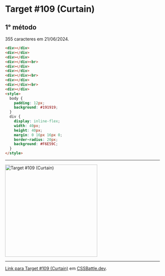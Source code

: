 # Target #109 (Curtain)

## 1° método

355 caracteres em 21/06/2024.

```HTML
<div></div>
<div></div>
<div></div>
<div></div><br>
<div></div>
<div></div>
<div></div><br>
<div></div>
<div></div><br>
<div></div>
<style>
  body {
    padding: 12px;
    background: #191919;
  }
  div {
    display: inline-flex;
    width: 40px;
    height: 40px;
    margin: 0 16px 16px 0;
    border-radius: 20px;
    background: #F6E59C;
  }
</style>
```

---
<img src="https://cssbattle.dev/targets/109.png" title="Target #109 (Curtain)" width="300px">

---

[Link para Target #109 (Curtain)](https://cssbattle.dev/play/109) em [CSSBattle.dev](https://cssbattle.dev/).